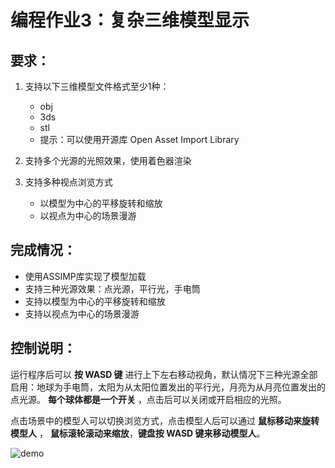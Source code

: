 # 编程作业3：复杂三维模型显示

## 要求：

1. 支持以下三维模型文件格式至少1种：
   + obj
   + 3ds
   + stl
   + 提示：可以使用开源库 Open Asset Import Library

2. 支持多个光源的光照效果，使用着色器渲染
3. 支持多种视点浏览方式
   + 以模型为中心的平移旋转和缩放
   + 以视点为中心的场景漫游

## 完成情况：

+ 使用ASSIMP库实现了模型加载
+ 支持三种光源效果：点光源，平行光，手电筒
+ 支持以模型为中心的平移旋转和缩放
+ 支持以视点为中心的场景漫游

## 控制说明：

运行程序后可以 **按 WASD 键** 进行上下左右移动视角，默认情况下三种光源全部启用：地球为手电筒，太阳为从太阳位置发出的平行光，月亮为从月亮位置发出的点光源。 **每个球体都是一个开关** ，点击后可以关闭或开启相应的光照。

点击场景中的模型人可以切换浏览方式，点击模型人后可以通过 **鼠标移动来旋转模型人** ， **鼠标滚轮滚动来缩放**，**键盘按 WASD 键来移动模型人**。

![demo](./demo.gif)

